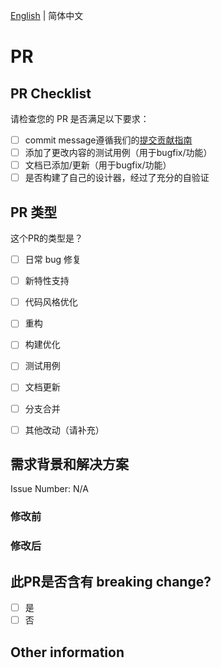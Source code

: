 [English](https://github.com/opentiny/tiny-engine/blob/develop/.github/PULL_REQUEST_TEMPLATE.md) | 简体中文

# PR

## PR Checklist

请检查您的 PR 是否满足以下要求：

- [ ] commit message遵循我们的[提交贡献指南](https://github.com/opentiny/tiny-engine/blob/develop/CONTRIBUTING.md)
- [ ] 添加了更改内容的测试用例（用于bugfix/功能）
- [ ] 文档已添加/更新（用于bugfix/功能）
- [ ] 是否构建了自己的设计器，经过了充分的自验证

## PR 类型

这个PR的类型是？

- [ ] 日常 bug 修复
- [ ] 新特性支持
- [ ] 代码风格优化
- [ ] 重构
- [ ] 构建优化
- [ ] 测试用例
- [ ] 文档更新
- [ ] 分支合并
- [ ] 其他改动（请补充）


## 需求背景和解决方案

<!--
1. 要解决的具体问题。
2. 新增特性，需要进行功能描述，并附上效果图。
3. 涉及UI/交互变动/Bugfix需要有修改前&修改后截图或 GIF。
-->


Issue Number: N/A

### 修改前


### 修改后

## 此PR是否含有 breaking change?

- [ ] 是
- [ ] 否

<!-- 如果此 PR 包含breaking change，请在下面从用户角度描述具体变化和其他风险。-->

## Other information
